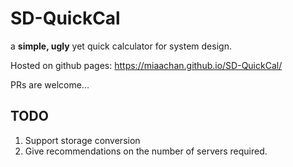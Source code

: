 # SD-QuickCal

a **simple, ugly** yet quick calculator for system design.

Hosted on github pages: https://miaachan.github.io/SD-QuickCal/

PRs are welcome...

## TODO

1. Support storage conversion
2. Give recommendations on the number of servers required.